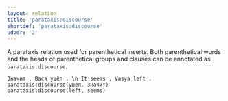 ```yaml
---
layout: relation
title: 'parataxis:discourse'
shortdef: 'parataxis:discourse'
udver: '2'
---
```


A parataxis relation used for parenthetical inserts. 
Both parenthetical words and the heads of parenthetical groups and clauses can be annotated as `parataxis:discourse`.

~~~ sdparse
Значит , Вася ушёл . \n It seems , Vasya left .
parataxis:discourse(ушёл, Значит)
parataxis:discourse(left, seems)
~~~

<!-- Interlanguage links updated Po 6. listopadu 2023, 21:43:24 CET -->
